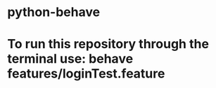 # python-behave
# To run this repository through the terminal use: behave features/loginTest.feature